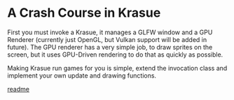 # A Crash Course in Krasue
First you must invoke a Krasue, it manages a GLFW window and a GPU Renderer (currently just OpenGL, but Vulkan support will be added in future). The GPU renderer has a very simple job, to draw sprites on the screen, but it uses GPU-Driven rendering to do that as quickly as possible.

Making Krasue run games for you is simple, extend the invocation class and implement your own update and drawing functions.

[readme](../readme.md)